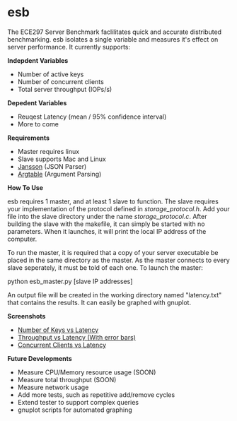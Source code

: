 esb
===

The ECE297 Server Benchmark faclilitates quick and accurate distributed benchmarking. esb isolates a single variable and measures it's effect on server performance. It currently supports: 

**Indepdent Variables**
 - Number of active keys
 - Number of concurrent clients
 - Total server throughput (IOPs/s)

**Depedent Variables**
 - Reuqest Latency (mean / 95% confidence interval)
 - More to come

**Requirements**
 - Master requires linux
 - Slave supports Mac and Linux
 - [Jansson](http://www.digip.org/jansson/releases/jansson-2.4.tar.gz) (JSON Parser)
 - [Argtable](http://prdownloads.sourceforge.net/argtable/argtable2-13.tar.gz) (Argument Parsing)

**How To Use**

esb requires 1 master, and at least 1 slave to function. The slave requires your implementation of the protocol defined in *storage_protocol.h*. Add your file into the slave directory under the name *storage_protocol.c*. After building the slave with the makefile, it can simply be started with no parameters. When it launches, it will print the local IP address of the computer. 

To run the master, it is required that a copy of your server executable be placed in the same directory as the master. As the master connects to every slave seperately, it must be told of each one. To launch the master:

python esb_master.py [slave IP addresses]

An output file will be created in the working directory named "latency.txt" that contains the results. It can easily be graphed with gnuplot. 


**Screenshots**
 - [Number of Keys vs Latency](http://i.imgur.com/fLnUe.png)
 - [Throughput vs Latency (With error bars)](http://i.imgur.com/LFR6c.png)
 - [Concurrent Clients vs Latency](http://i.imgur.com/fN86U.png)

**Future Developments**
 - Measure CPU/Memory resource usage (SOON)
 - Measure total throughput (SOON)
 - Measure network usage
 - Add more tests, such as repetitive add/remove cycles
 - Extend tester to support complex queries
 - gnuplot scripts for automated graphing

